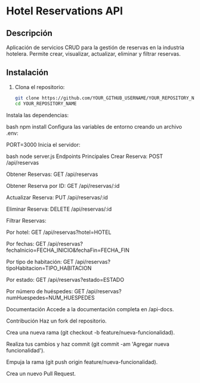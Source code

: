 # Hotel Reservations API

## Descripción

Aplicación de servicios CRUD para la gestión de reservas en la industria hotelera. Permite crear, visualizar, actualizar, eliminar y filtrar reservas.

## Instalación

1. Clona el repositorio:
   ```bash
   git clone https://github.com/YOUR_GITHUB_USERNAME/YOUR_REPOSITORY_NAME.git
   cd YOUR_REPOSITORY_NAME
Instala las dependencias:

bash
npm install
Configura las variables de entorno creando un archivo .env:

PORT=3000
Inicia el servidor:

bash
node server.js
Endpoints Principales
Crear Reserva: POST /api/reservas

Obtener Reservas: GET /api/reservas

Obtener Reserva por ID: GET /api/reservas/:id

Actualizar Reserva: PUT /api/reservas/:id

Eliminar Reserva: DELETE /api/reservas/:id

Filtrar Reservas:

Por hotel: GET /api/reservas?hotel=HOTEL

Por fechas: GET /api/reservas?fechaInicio=FECHA_INICIO&fechaFin=FECHA_FIN

Por tipo de habitación: GET /api/reservas?tipoHabitacion=TIPO_HABITACION

Por estado: GET /api/reservas?estado=ESTADO

Por número de huéspedes: GET /api/reservas?numHuespedes=NUM_HUESPEDES

Documentación
Accede a la documentación completa en /api-docs.

Contribución
Haz un fork del repositorio.

Crea una nueva rama (git checkout -b feature/nueva-funcionalidad).

Realiza tus cambios y haz commit (git commit -am 'Agregar nueva funcionalidad').

Empuja la rama (git push origin feature/nueva-funcionalidad).

Crea un nuevo Pull Request.
